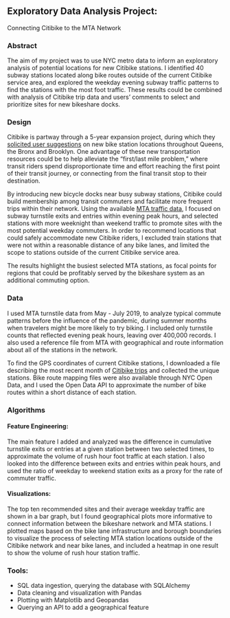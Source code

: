 ## Exploratory Data Analysis Project:
Connecting Citibike to the MTA Network


### Abstract

   The aim of my project was to use NYC metro data to inform an exploratory analysis of potential locations for new Citibike stations. I identified 40 subway stations located along bike routes outside of the current Citibike service area, and explored the weekday evening subway traffic patterns to find the stations with the most foot traffic. These results could be combined with analysis of Citibike trip data and users’ comments to select and prioritize sites for new bikeshare docks. 

### Design

Citibike is partway through a 5-year expansion project, during which they [solicited user suggestions](https://nycdotprojects.info/project-feedback-map/suggest-station-infill) on new bike station locations throughout Queens, the Bronx and Brooklyn. One advantage of these new transportation resources could be to help alleviate the “first/last mile problem,” where transit riders spend disproportionate time and effort reaching the first point of their transit journey, or connecting from the final transit stop to their destination. 

By introducing new bicycle docks near busy subway stations, Citibike could build membership among transit commuters and facilitate more frequent trips within their network. Using the available [MTA traffic data](http://web.mta.info/developers/turnstile.html), I focused on subway turnstile exits and entries within evening peak hours, and selected stations with more weeknight than weekend traffic to promote sites with the most potential weekday commuters. In order to recommend locations that could safely accommodate new Citibike riders, I excluded train stations that were not within a reasonable distance of any bike lanes, and limited the scope to stations outside of the current Citibike service area. 

The results highlight the busiest selected MTA stations, as focal points for regions that could be profitably served by the bikeshare system as an additional commuting option. 


### Data

I used MTA turnstile data from May - July 2019, to analyze typical commute patterns before the influence of the pandemic, during summer months when travelers might be more likely to try biking. I included only turnstile counts that reflected evening peak hours, leaving over 400,000 records. I also used a reference file from MTA with geographical and route information about all of the stations in the network.

To find the GPS coordinates of current Citibike stations, I downloaded a file describing the most recent month of [Citibike trips](https://ride.citibikenyc.com/system-data) and collected the unique stations. Bike route mapping files were also available through NYC Open Data, and I used the Open Data API to approximate the number of bike routes within a short distance of each station. 


### Algorithms

#### Feature Engineering: 
The main feature I added and analyzed was the difference in cumulative turnstile exits or entries at a given station between two selected times, to approximate the volume of rush hour foot traffic at each station.
I also looked into the difference between exits and entries within peak hours, and used the ratio of weekday to weekend station exits as a proxy for the rate of commuter traffic.

#### Visualizations: 

The top ten recommended sites and their average weekday traffic are shown in a bar graph, but I found geographical plots more informative to connect information between the bikeshare network and MTA stations. I plotted maps based on the bike lane infrastructure and borough boundaries to visualize the process of selecting MTA station locations outside of the Citibike network and near bike lanes, and included a heatmap in one result to show the volume of rush hour station traffic.

### Tools:

- SQL data ingestion, querying the database with SQLAlchemy
- Data cleaning and visualization with Pandas
- Plotting with Matplotlib and Geopandas
- Querying an API to add a geographical feature
